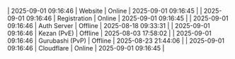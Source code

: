 | 2025-09-01 09:16:46 | Website | Online | 2025-09-01 09:16:45 |
| 2025-09-01 09:16:46 | Registration | Online | 2025-09-01 09:16:45 |
| 2025-09-01 09:16:46 | Auth Server | Offline | 2025-08-18 09:33:31 |
| 2025-09-01 09:16:46 | Kezan (PvE) | Offline | 2025-08-03 17:58:02 |
| 2025-09-01 09:16:46 | Gurubashi (PvP) | Offline | 2025-08-23 21:44:06 |
| 2025-09-01 09:16:46 | Cloudflare | Online | 2025-09-01 09:16:45 |
